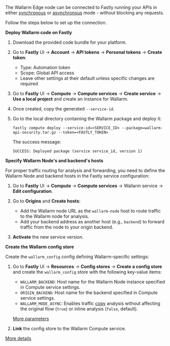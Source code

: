 # Fastly for wizard

The Wallarm Edge node can be connected to Fastly running your APIs in either [synchronous](../inline/overview.md) or [asynchronous](../oob/overview.md) mode - without blocking any requests.

Follow the steps below to set up the connection.

**Deploy Wallarm code on Fastly**

1. Download the provided code bundle for your platform.
1. Go to **Fastly** UI → **Account** → **API tokens** → **Personal tokens** → **Create token**:

    * Type: Automation token
    * Scope: Global API access
    * Leave other settings at their default unless specific changes are required
1. Go to **Fastly** UI → **Compute** → **Compute services** → **Create service** → **Use a local project** and create an instance for Wallarm.
1. Once created, copy the generated `--service-id`.
1. Go to the local directory containing the Wallarm package and deploy it:

    ```
    fastly compute deploy --service-id=<SERVICE_ID> --package=wallarm-api-security.tar.gz --token=<FASTLY_TOKEN>
    ```

    The success message:

    ```
    SUCCESS: Deployed package (service service_id, version 1)
    ```

**Specify Wallarm Node's and backend's hosts**

For proper traffic routing for analysis and forwarding, you need to define the Wallarm Node and backend hosts in the Fastly service configuration:

1. Go to **Fastly** UI → **Compute** → **Compute services** → Wallarm service → **Edit configuration**.
1. Go to **Origins** and **Create hosts**:

    * Add the Wallarm node URL as the `wallarm-node` host to route traffic to the Wallarm node for analysis.
    * Add your backend address as another host (e.g., `backend`) to forward traffic from the node to your origin backend.
1. **Activate** the new service version.

**Create the Wallarm config store**

Create the `wallarm_config` config defining Wallarm-specific settings:

1. Go to **Fastly** UI → **Resources** → **Config stores** → **Create a config store** and create the `wallarm_config` store with the following key-value items:

    * `WALLARM_BACKEND`: Host name for the Wallarm Node instance specified in Compute service settings.
    * `ORIGIN_BACKEND`: Host name for the backend specified in Compute service settings.
    * `WALLARM_MODE_ASYNC`: Enables traffic [copy](../oob/overview.md) analysis without affecting the original flow (`true`) or inline analysis (`false`, default).

    [More parameters](fastly.md#configuration-options)
1. **Link** the config store to the Wallarm Compute service.

[More details](fastly.md)

<style>
  h1#fastly-for-wizard {
    display: none;
  }

  .md-footer {
    display: none;
  }

  .md-header {
    display: none;
  }

  .md-content__button {
    display: none;
  }

  .md-main {
    background-color: unset;
  }

  .md-grid {
    margin: unset;
  }

  button.md-top.md-icon {
    display: none;
  }

  .md-consent {
    display: none;
  }
</style>